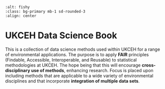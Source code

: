 <!-- ![EDS Abstract Image](EDS_Abstract.jpg) -->

```{image} EDS_Abstract.jpg 
:alt: fishy
:class: bg-primary mb-1 sd-rounded-3
:align: center
```


# UKCEH Data Science Book

This is a collection of data science methods used within UKCEH for a range of environmental applications. The purpose is to apply **FAIR** principles (Findable, Accessible, Interoperable, and Reusable) to statistical methodologies at UKCEH. The hope being that this will encourage **cross-disciplinary use of methods**, enhancing research. Focus is placed upon including methods that are applicable to a wide variety of environmental disciplines and that incorporate **integration of multiple data sets**. 

```{tableofcontents}
```


